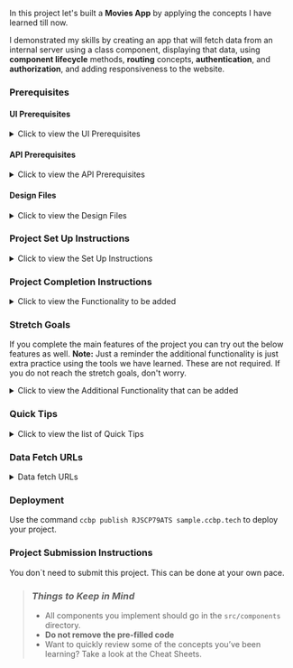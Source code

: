 In this project let's built a **Movies App** by applying the concepts I have learned till now. 

I demonstrated my skills by creating an app that will fetch data from an internal server using a class component, displaying that data, using **component lifecycle** methods, **routing** concepts, **authentication**, and **authorization**, and adding responsiveness to the website.


### Prerequisites

#### UI Prerequisites

<details>
<summary>Click to view the UI Prerequisites</summary>

- What is Figma?
  - Figma is a vector graphics editor and prototyping tool which is primarily web-based. You can check more info on the <a href="https://www.figma.com/" target="_blank">Website</a>.
- Create a Free account in Figma
  - Kindly follow the instructions as shown in <a href="https://www.youtube.com/watch?v=hrHL2VLMl7g&t=37s" target="_blank">this</a> video to create a Free Figma account.
- How to Check CSS in Figma?
  - Kindly follow the instructions as shown in <a href="https://www.youtube.com/watch?v=B242nuM3y2s" target="_blank">this</a> video to check CSS in the Figma screen.
- Export Images in Figma screen
  - Kindly follow the instructions as shown in <a href="https://www.youtube.com/watch?v=NpzL1MONwaw" target="_blank">this</a> video to export images from the Figma screen.
  - Check <a href="https://help.trydesignlab.com/hc/en-us/articles/360011010634-How-do-I-export-images-and-PDFs-from-Sketch-or-Figma-in-my-short-course-" target="_blank">this</a> reference docs to export images in Figma screen.

</details>

#### API Prerequisites

<details>
<summary>Click to view the API Prerequisites</summary>

- What is TMDb?
  - TMDb has an open API allowing people freely access the information programmatically. TMDb offers a powerful API service that is free to use as long as you properly attribute us as the source of the data and/or images you use. You can check it out <a href="https://www.themoviedb.org/" target="_blank">here</a>. 
- Create a Free account in TMDb
  - Kindly follow the instructions as shown in <a href="https://www.youtube.com/watch?v=mbImkkJFxBs" target="_blank">this</a> video to create the TMDb Account to use the APIs.
- API Key 
  - After creating your free TMDb account. You can see your API Key (v3 auth) in <a href="https://www.themoviedb.org/settings/api" target="_blank">this</a>.
  - After everything is successfully done, you should have an API key similar to `521a30043599bb08p45f4d9ff35fbad8`. This will be used to make further API requests.

</details>


#### Design Files

<details>
<summary>Click to view the Design Files</summary>

- You can check the **Design Files** for different devices <a href="https://www.figma.com/file/tPdVlj0p5PESmymNkHYVgk/Movies_App?node-id=0%3A1" target="_blank">here</a>.

</details>

### Project Set Up Instructions

<details>
<summary>Click to view the Set Up Instructions</summary>

- Download dependencies by running `npm install`
- Start up the app using `npm start`
</details>

### Project Completion Instructions

<details>
<summary>Click to view the Functionality to be added</summary>

#### Add Functionality

The app must have the following functionalities

- Login Route
  - Users should be able to login to their account by entering a valid username and password.
- Users should be able to navigate to Home, popular, account routes using links in Navbar.
- When the data is being fetched then the Loading view should be displayed to the user.
- Users should be able to view the website responsively in mobile view, tablet view as well
- Home Route 
  - Users should be able to see Random Originals movie title and movie poster with its details.
  - Users should be able to navigate to Home route when clicking on **MOVIES** logo.
  - Users should be able to see Originals,Trending now movies, Top Rated Collections
  - The collections should be horizontally scrollable.
  - Users should be able to see the footer as shown in figma
  - Users should be able to see Home with highlighted text in Navbar.
- Specific Movie details Route
  - When users click a movie in a particular collection, it should open a new page with respective movie details
  - Users should be able to see similar movies sections as shown in the figma screens.
- Search Functionality
  - Users should be able to search for movie titles.
  - Users should be able to browse search results using pagination buttons.
  - When the user provides the movie name which is not in the database then the No results view should be displayed.
  - When the users click a movie, it should open a new page with respective movie details
- Popular Movies Route
  - Users should be able to select and view popular movies using the Popular link in the navbar in a separate page.
  - Users can browse popular movies using pagination buttons.
  - When users click a movie, it should open a new page with respective movie details
  - Users should be able to see the footer as shown in figma
  - Users should be able to see Popular with highlighted text in Navbar
- Account Route
  - Users should be able to select and view basic account details using the Profile Icon in the navbar in a separate page.
  - Users should be able to logout from accounts page
- When the users enter invalid route in the URL then the Lost your Way Route should be displayed.

</details>

### Stretch Goals

If you complete the main features of the project you can try out the below features as well.
**Note:** Just a reminder the additional functionality is just extra practice using the tools we have learned. These are not required. If you do not reach the stretch goals, don't worry.

<details>
<summary>Click to view the Additional Functionality that can be added</summary>

- TV Shows Route
  - Users should be able to select and view TV shows using the TV Shows link in the navbar in a separate page.
  - TV Shows should have genre filter
  - Users can browse TV shows using pagination buttons.
  - Users should be able to search for TV Shows as well.
- Multiple Profiles Functionality:
  - User should be able to add multiple profiles
  - User should be able to manage profile functionality
- Animation Functionality:
  - When a user hover particular movie then it should show about more details of a title with scaled animation.
- Backend Implementation:
  - As we are already familiar with nodejs, implement all the APIs used in this project using node js.

</details>

### Quick Tips

<details>
<summary>Click to view the list of Quick Tips</summary>

- You can use React-slick third party library to implement carousel
  - React Slick <a href="https://react-slick.neostack.com/docs/get-started" target="_blank">Documentation</a>
  - React Slick implementation <a href="https://codesandbox.io/s/w7z4v" target="_blank">CodeSandbox</a>

</details>


### Data Fetch URLs

<details>
<summary>Data fetch URLs</summary>


- **Note:** Use the values in the APIS as shown below
  - Use your TMDB API Key (v3 auth) in place of API_KEY
  - Use respective movie id in place of MOVIE_ID
  - Use respective page number in place of PAGE_NUMBER
  - **Note** - Use the below sample code snippet to make a POST request on Login using TMDb username and password

    ```js
    const options = {
        method: 'POST',
        body: JSON.stringify(userDetails),
        headers: {
          'Content-type': 'application/json',
        },
    }
    ```
- Login
  - Get Request Token:

    ```js
    "https://api.themoviedb.org/3/authentication/token/new?api_key={API_KEY}"
    ```
	  - Check the usage of <a href="https://developers.themoviedb.org/3/authentication/create-request-token" target="_blank">this</a> API
  - Login using TMDb Username and Password:

    ```js
    "https://api.themoviedb.org/3/authentication/token/validate_with_login?api_key={API_KEY}"
    ```
    - Sample request object:

      ```json
      {
        "username": "rahul",
        "password": "ccbp123",
        "request_token": "1234abcd5678"
      }
      ```
     - Check the usage of <a href="https://developers.themoviedb.org/3/authentication/validate-request-token" target="_blank">this</a> API
- Home Route: 
  - Get Trending Movies:

    ```js
    "https://api.themoviedb.org/3/trending/all/week?api_key={API_KEY}"
    ```
	  - Check the usage of <a href="https://developers.themoviedb.org/3/trending/get-trending" target="_blank">this</a> API
  - Get Top Rated Movies:

    ```js
    "https://api.themoviedb.org/3/movie/top_rated?api_key={API_KEY}&language=en-US"
    ```
    - Check the usage of <a href="https://developers.themoviedb.org/3/trending/get-trending" target="_blank">this</a> API
  - Get Originals:

    ```js
    "https://api.themoviedb.org/3/discover/tv?api_key={API_KEY}"
    ```
    - Check the usage of <a href="https://developers.themoviedb.org/3/movies/get-top-rated-movies" target="_blank">this</a> API
- Specific Movie Details Route:
  - Get Movie Details:

    ```js
    "https://api.themoviedb.org/3/movie/{MOVIE_ID}?api_key={API_KEY}&language=en-US"
    ```
	  - Check the usage of <a href="https://developers.themoviedb.org/3/movies/get-movie-details" target="_blank">this</a> API
  
  - Get Similar Movies:

    ```js
    "https://api.themoviedb.org/3/movie/{MOVIE_ID}/similar?api_key={API_KEY}&language=en-US&page={PAGE_NUMBER}"
    ```
    - Check the usage of <a href="https://developers.themoviedb.org/3/movies/get-similar-movies" target="_blank">this</a> API
- Search Movies:

  ```js
  "https://api.themoviedb.org/3/search/movie?api_key={API_KEY}&language=en-US&query=Fast&page={PAGE_NUMBER}"
  ```
  - Check the usage of <a href="https://developers.themoviedb.org/3/search/search-movies" target="_blank">this</a> API
- Popular Movies Route:
  - Get Popular Movies:

    ```js
    "https://api.themoviedb.org/3/movie/popular?api_key={API_KEY}&language=en-US&page={PAGE_NUMBER}"
    ```
  - Check the usage of <a href="https://developers.themoviedb.org/3/movies/get-popular-movies" target="blank">this</a> API
- **Note:**
  - Use the below prefix to access movie images or poster images from the keys - `backdrop_path` or `poster_path` in the API response

    ```js
    "https://image.tmdb.org/t/p/original/{backdrop_path}"
    ```

    ```js
    "https://image.tmdb.org/t/p/original/{poster_path}"
    ```

  - Check the usage in <a href="https://developers.themoviedb.org/3/configuration/get-api-configuration" target="_blank">this</a>

</details>

### Deployment

Use the command `ccbp publish RJSCP79ATS sample.ccbp.tech` to deploy your project.

### Project Submission Instructions

You don`t need to submit this project. This can be done at your own pace.

> ### _Things to Keep in Mind_
>
> - All components you implement should go in the `src/components` directory.
> - **Do not remove the pre-filled code**
> - Want to quickly review some of the concepts you’ve been learning? Take a
>   look at the Cheat Sheets.
